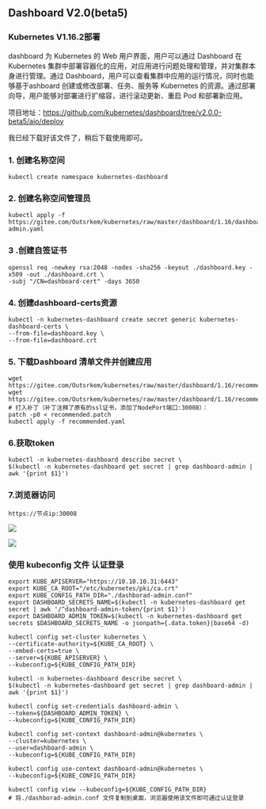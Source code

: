 ## Dashboard V2.0(beta5)

### Kubernetes V1.16.2部署

dashboard 为 Kubernetes 的 Web 用户界面，用户可以通过 Dashboard 在 Kubernetes 集群中部署容器化的应用，对应用进行问题处理和管理，并对集群本身进行管理。通过 Dashboard，用户可以查看集群中应用的运行情况，同时也能够基于ashboard 创建或修改部署、任务、服务等 Kubernetes 的资源。通过部署向导，用户能够对部署进行扩缩容，进行滚动更新、重启 Pod 和部署新应用。

项目地址：https://github.com/kubernetes/dashboard/tree/v2.0.0-beta5/aio/deploy

我已经下载好该文件了，稍后下载使用即可。

### 1. 创建名称空间

```shell
kubectl create namespace kubernetes-dashboard
```

### 2. 创建名称空间管理员

```shell
kubectl apply -f https://gitee.com/Outsrkem/kubernetes/raw/master/dashboard/1.16/dashboard-admin.yaml
```

### 3 .创建自签证书

```shell
openssl req -newkey rsa:2048 -nodes -sha256 -keyout ./dashboard.key -x509 -out ./dashboard.crt \
-subj "/CN=dashboard-cert" -days 3650
```

### 4. 创建dashboard-certs资源

```shell
kubectl -n kubernetes-dashboard create secret generic kubernetes-dashboard-certs \
--from-file=dashboard.key \
--from-file=dashboard.crt
```

### 5. 下载Dashboard 清单文件并创建应用

```shell
wget https://gitee.com/Outsrkem/kubernetes/raw/master/dashboard/1.16/recommended.yaml
wget https://gitee.com/Outsrkem/kubernetes/raw/master/dashboard/1.16/recommended.patch
# 打入补丁（补丁注释了原有的ssl证书，添加了NodePort端口:30008）：
patch -p0 < recommended.patch
kubectl apply -f recommended.yaml
```

### 6.获取token

```shell
kubectl -n kubernetes-dashboard describe secret \
$(kubectl -n kubernetes-dashboard get secret | grep dashboard-admin | awk '{print $1}')
```

### 7.浏览器访问 

```shell
https://节点ip:30008
```

![](https://images.cnblogs.com/cnblogs_com/outsrkem/1571911/o_201007005302Snipaste_2020-10-07_08-52-37.png)

![](https://images.cnblogs.com/cnblogs_com/outsrkem/1571911/o_201007005519Snipaste_2020-10-07_08-54-44.png)

### 使用 kubeconfig  文件 认证登录

```shell
export KUBE_APISERVER="https://10.10.10.31:6443"
export KUBE_CA_ROOT="/etc/kubernetes/pki/ca.crt"
export KUBE_CONFIG_PATH_DIR="./dashborad-admin.conf"
export DASHBOARD_SECRETS_NAME=$(kubectl -n kubernetes-dashboard get secret | awk '/^dashboard-admin-token/{print $1}')
export DASHBOARD_ADMIN_TOKEN=$(kubectl -n kubernetes-dashboard get secrets $DASHBOARD_SECRETS_NAME -o jsonpath={.data.token}|base64 -d)

kubectl config set-cluster kubernetes \
--certificate-authority=${KUBE_CA_ROOT} \
--embed-certs=true \
--server=${KUBE_APISERVER} \
--kubeconfig=${KUBE_CONFIG_PATH_DIR}

kubectl -n kubernetes-dashboard describe secret \
$(kubectl -n kubernetes-dashboard get secret | grep dashboard-admin | awk '{print $1}')

kubectl config set-credentials dashboard-admin \
--token=${DASHBOARD_ADMIN_TOKEN} \
--kubeconfig=${KUBE_CONFIG_PATH_DIR}

kubectl config set-context dashboard-admin@kubernetes \
--cluster=kubernetes \
--user=dashboard-admin \
--kubeconfig=${KUBE_CONFIG_PATH_DIR}

kubectl config use-context dashboard-admin@kubernetes \
--kubeconfig=${KUBE_CONFIG_PATH_DIR}

kubectl config view --kubeconfig=${KUBE_CONFIG_PATH_DIR}
# 将./dashborad-admin.conf 文件复制到桌面，浏览器使用该文件即可通过认证登录
```


